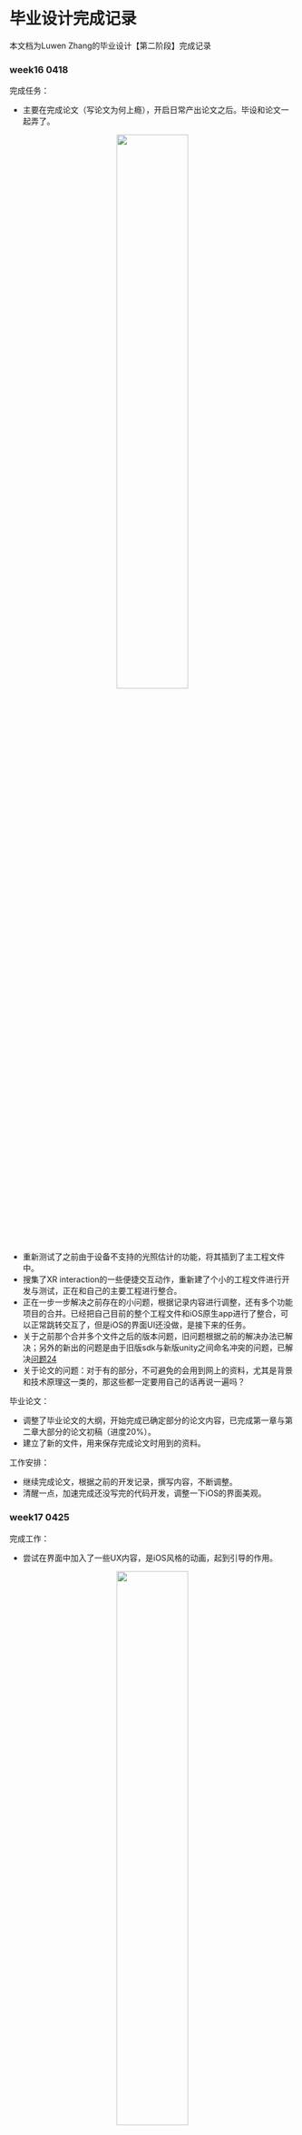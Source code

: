 # 毕业设计完成记录  
本文档为Luwen Zhang的毕业设计【第二阶段】完成记录

### week16 0418  
完成任务：  
- 主要在完成论文（写论文为何上瘾），开启日常产出论文之后。毕设和论文一起弄了。 
  
<div align=center><img src="https://github.com/clarazwen/ProgressReport/blob/master/Pictures/LightEstimateMerge.png" width="50%" height="50%"/></div>     

- 重新测试了之前由于设备不支持的光照估计的功能，将其插到了主工程文件中。    
- 搜集了XR interaction的一些便捷交互动作，重新建了个小的工程文件进行开发与测试，正在和自己的主要工程进行整合。     
- 正在一步一步解决之前存在的小问题，根据记录内容进行调整，还有多个功能项目的合并。已经把自己目前的整个工程文件和iOS原生app进行了整合，可以正常跳转交互了，但是iOS的界面UI还没做，是接下来的任务。  
- 关于之前那个合并多个文件之后的版本问题，旧问题根据之前的解决办法已解决；另外的新出的问题是由于旧版sdk与新版unity之间命名冲突的问题，已解决[问题24](https://github.com/clarazwen/ProgressReport/blob/master/ProblemsAndSolutions/Problems_and_solutions.md#%E9%97%AE%E9%A2%9824)  
- 关于论文的问题：对于有的部分，不可避免的会用到网上的资料，尤其是背景和技术原理这一类的，那这些都一定要用自己的话再说一遍吗？  

毕业论文：  
 - 调整了毕业论文的大纲，开始完成已确定部分的论文内容，已完成第一章与第二章大部分的论文初稿（进度20%）。     
 - 建立了新的文件，用来保存完成论文时用到的资料。   
 
工作安排：  
- 继续完成论文，根据之前的开发记录，撰写内容，不断调整。    
- 清醒一点，加速完成还没写完的代码开发，调整一下iOS的界面美观。    
### week17 0425  
完成工作：   
- 尝试在界面中加入了一些UX内容，是iOS风格的动画，起到引导的作用。  

<div align=center><img src="https://github.com/clarazwen/ProgressReport/blob/master/Pictures/UX%26UI/UX2.jpg" width="50%" height="50%"/></div>  

- 测量功能的后续完善：在之前开发的基础上实现了连续的多点的测量，可以任意放置多个标记测量每两个点之间的距离，也补充进入了一键清除场景内所有标记点的功能（面积方面就不再补充新内容了）。然而引入了新的条件控制之后还没有调整界面交互。   

<div align=center><img src="https://github.com/clarazwen/ProgressReport/blob/master/Pictures/Measure/RepeatedlyMeasure1.gif" width="50%" height="50%"/></div>  

放置标记和测量的方式还是比较随意，接下来准备加入测量过程中的UX引导，比如可视化连接线等。    

<div align=center><img src="https://github.com/clarazwen/ProgressReport/blob/master/Pictures/Measure/RepeatedlyMeasure1.png" width="50%" height="50%"/></div>  

- 使用AR Portal的方式进行了样板间的展示，点击检测到的平面之后就会以当前平面为地面放置一个虚拟的房间。因为还没有找到合适的丰富的家居场景，目前房屋内还只有墙体，地板，门，壁画和电视等。不过都有贴图和材质，所以看起来效果还可以。  

 <div align=center><img src="https://github.com/clarazwen/ProgressReport/blob/master/Pictures/Portal/ARPortal1.gif" width="50%" height="50%"/></div>  
 
- 根据测试设备统一了工程文件中的屏幕尺寸，效果稍微好了点儿。   
- 统一了不同功能工程文件中的不同开发方式，将全部已实现功能和整体框架结合之后更新了一下。  

毕业论文（35%，1.2w+）：   
- 完成了论文前两章全部和第三章大部分内容，对标注出来的网上的资料重新进行内容理解与修改。    
- 其余内容，如测试和未来展望等内容要等代码这边全都完成再写。   

工作安排：  
- 继续写论文，完成第三章和第四章中可以完成的内容。  
- 多点测量目前还必须在检测到的平面上进行，调整为「不需检测平面即可进行测量」，再补充一点动态效果进去。   
- portal的部分要补充样板间的更多模型，或者再找找有没有成型较为完整的房屋场景，添加多种风格的样板间。    
- iOS正在学习界面UI怎么做，还没完成....（崩溃    
### week18 0503    
完成工作：  
- iOS首页的设计基本完成了，剩里面具体的功能准备用产品原型软件（墨刀之类的）直接做出来，不实现功能。大概内容如下：       

<div align=center><img src="https://github.com/clarazwen/ProgressReport/blob/master/Pictures/iOSUI1.0.jpg" width="50%" height="50%"/></div>     

等所有unity方面的工作完成之后，两个工程整合起来就ok了，这个已经比较熟练了。      
- 完成了测量可视化，以及闭环绘制曲线。使用了LineRenderer绘制线段或自定义曲线，研究怎么把组件结合到AR上研究了很久。使用LineRenderer可以调整线条的各种参数，粗细颜色等，目前在调整细节。     

<div align=center><img src="https://github.com/clarazwen/ProgressReport/blob/master/Pictures/LineRenderRefer.jpg" width="50%" height="50%"/></div>     

这个图是完成过程中参考资料的图。完成周报时间有限，目前自己没录制GIF图。效果还行。      
-  实现了样板间的展示，各种建模网站淘宝asset store买了不少....因为全虚拟模型不能接受真实世界光照的作用，需要自己建立光源。正在挑选和调整初始位置，灯光参数啥的。已经测试过了个别模型，可以在AR场景中使用，效果良好。         

<div align=center><img src="https://github.com/clarazwen/ProgressReport/blob/master/Pictures/ARHouseModel1.jpg" width="50%" height="50%"/></div>     

- 下载的模型除了asset store，其他的全是.max格式的。解决了3dmax使用Vray建模之后，Unity不识别材质的问题。[3dmax+VRay导入到unity中如何保持效果正常](https://blog.csdn.net/linyisonger/article/details/82795684) （这个如果找同学帮忙的话可能会麻烦死...    

毕业论文：   
- 论文在写主要的第四章了，等基本完成之后再写测试过程，未来和展望完成了主要的点。    

工作安排：   
- 对着任务书，中期检查表等整理了一下要完成的内容。   

<div align=center><img src="https://github.com/clarazwen/ProgressReport/blob/master/Pictures/0503ToDO.png" width="90%" height="90%"/></div>     

- 把后续工作基本完善，做一下iOS还没完成的内容界面。   
- 完成毕业论文全部内容，自我查重。  

暂时想到这里，待更新。
